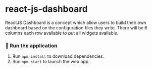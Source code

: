 # react-js-dashboard

ReactJS Dashboard is a concept which allow users to build their own dashboard based on the configuration files they write. There will be 6 columns each row available to put all widgets available.

### 🏃 Run the application
1. Run `npm install` to download dependencies.
2. Run `npm start` to launch the web app.
